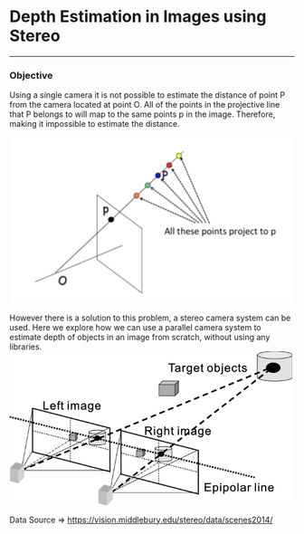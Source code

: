 # Depth Estimation in Images using Stereo
-------
### Objective
Using a single camera it is not possible to estimate the distance of point P from the camera located at point O. All of the points in the projective line that P belongs to will map to the same points p in the image. Therefore, making it impossible to estimate the distance.
<p align="center">
  <img src="./images/helper_images/Img1.png" width="500" aligh="center" />
</p>
However there is a solution to this problem, a stereo camera system can be used. Here we explore how we can use a parallel camera system to estimate depth of objects in an image from scratch, without using any libraries.

<img src="./images/helper_images/Binocular-stereo-vision.png" width="500" />

Data Source => https://vision.middlebury.edu/stereo/data/scenes2014/
